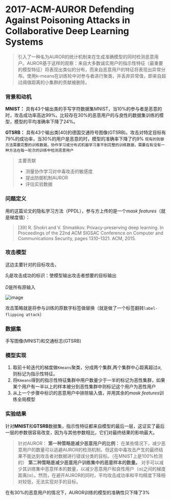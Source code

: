 2017-ACM-AUROR Defending Against Poisoning Attacks in Collaborative Deep Learning Systems
===
> 引入了一种名为AUROR的统计机制来在生成准确模型的同时检测恶意用户。AUROR基于这样的观察：来自大多数诚实用户的指示性特征（最重要的模型特征）将表现出类似的分布，而来自恶意用户的特征将表现出异常分布。使用k-means在训练轮中对参与者进行聚类，并丢弃异常值，即来自超过阈值距离的小集群的贡献被删除。
### 背景和动机
**MNIST：** 具有43个输出类的手写字符数据集MNIST，当10%的参与者是恶意的时，攻击成功率高达99%。比较存在30%的恶意用户的与良性的数据集训练的模型，模型的平均准确率下降了24%。

**GTSRB：** 具有43个输出类[40]的德国交通符号图像(GTSRB)。攻击对特定目标有79%的成功率，当30%的用户是恶意的时，模型的准确率下降了约9%
`现有的防御方法需要完整的训练数据，协作学习或分布式机器学习拿不到完整的训练数据，需要在有没有一种方法在每一轮次的训练中检测恶意用户`
> 主要贡献
> * 测量协作学习对中毒攻击的敏感度
> * 提出防御机制AUROR
> * 评估实验数据
### 问题定义
用的这篇论文的隐私学习方法（PPDL），参与方上传的是一个$mask \ features$（就是梯度值）：
> [39] R. Shokri and V. Shmatikov. Privacy-preserving deep learning. In Proceedings of the 22nd ACM SIGSAC Conference on Computer and Communications Security, pages 1310–1321. ACM, 2015.
### 攻击模型
这边主要针对的目标攻击，

$S_I$是攻击成功的标识：使模型输出攻击者想要的目标输出

$D$是所有原输入

![image](https://user-images.githubusercontent.com/65484555/129557230-4508e238-3e82-4102-88c8-0b3197881be7.png)

攻击策略就是将参与训练的原数字标签做替换（就是做了一个标签翻转`label-flipping attack`）
###  数据集
手写图像(MNIST)和交通标志(GTSRB)
###  模型实现
1. 取前十轮迭代的梯度做`Kmeans`聚类，分成两个集群,两个集群中心距离超过$\alpha$,则标记为指示性特征。
2. 将`Kmeans`得到的指示性特征集群中用户数量少于一半的标记为恶性集群，如果某个用户有一半以上的样本被分到恶性集群中则标记这个用户为恶性用户
3. 从上一个步骤中标识的恶意用户中排除输入值，并用其余的$mask \ features$训练全局模型
### 实验结果
针对**MNIST**和**GTSRB**数据集，指示性特征都来自模型的最后一层，这证实了最后一层的参数很容易改变，因为与其他参数相比，它们对最终结果的影响最大。

> 针对AUROR：
> **第一种策略是减少恶意用户的比例：** 在某些情况下，减少恶意用户的数量可以逃避AUROR的检测机制，但这些中毒攻击产生的最终结果不能达到攻击者对数据进行错误分类的目标。（在MNIST上是100%检测的）
> **第二种策略是减少恶意用户训练集中的恶意样本的数量。** 对手可以减少其训练集中恶意样本的数量，以减少恶意用户和良性用户（α)之间的梯度距离(α）。然而，在避开AUROR的同时，平均攻击成功率和平均精度下降相对较低，无法实现对手的目标。

在有30%的恶意用户的情况下，AUROR训练的模型的准确性只下降了3%

